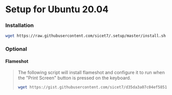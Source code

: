 # Setup for Ubuntu 20.04
### Installation
```bash
wget https://raw.githubusercontent.com/sicet7/.setup/master/install.sh -O- | sh
```

### Optional

#### Flameshot
> The following script will install flameshot and configure it to run when the "Print Screen" button is pressed on the keyboard.
> ```bash 
> wget https://gist.githubusercontent.com/sicet7/d35da3a07c04ef5851d99f227a8651ae/raw/5db4557908b2c6f2cad065b155201e1b687d8eac/flameshot.sh -O- | sh
> ```

